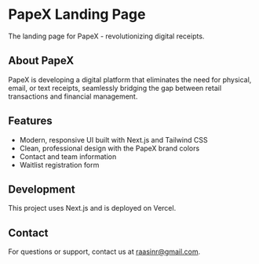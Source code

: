 # PapeX Landing Page

The landing page for PapeX - revolutionizing digital receipts.

## About PapeX

PapeX is developing a digital platform that eliminates the need for physical, email, or text receipts, seamlessly bridging the gap between retail transactions and financial management.

## Features

- Modern, responsive UI built with Next.js and Tailwind CSS
- Clean, professional design with the PapeX brand colors
- Contact and team information
- Waitlist registration form

## Development

This project uses Next.js and is deployed on Vercel.

## Contact

For questions or support, contact us at raasinr@gmail.com.
